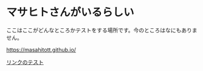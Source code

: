 # マサヒトさんがいるらしい
ここはここがどんなところかテストをする場所です。今のところはなにもありません。

https://masahitott.github.io/


[リンクのテスト](subpage1.md)

